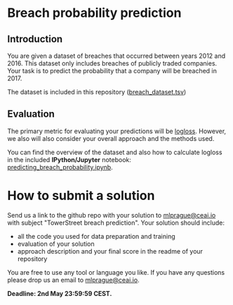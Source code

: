 # Breach probability prediction

## Introduction

You are given a dataset of breaches that occurred between years 2012 and 2016.
This dataset only includes breaches of publicly traded companies.
Your task is to predict the probability that a company will be breached in 2017.

The dataset is included in this repository ([breach_dataset.tsv](breach_dataset.tsv))

## Evaluation

The primary metric for evaluating your predictions will be [logloss](https://www.kaggle.com/wiki/LogLoss).
However, we also will also consider your overall approach and the methods used.

You can find the overview of the dataset and also how to calculate logloss in the included **IPython/Jupyter** notebook:
[predicting_breach_probability.ipynb](predicting_breach_probability.ipynb).

# How to submit a solution

Send us a link to the github repo with your solution to mlprague@ceai.io with subject "TowerStreet breach prediction".
Your solution should include:
* all the code you used for data preparation and training
* evaluation of your solution
* approach description and your final score in the readme of your repository

You are free to use any tool or language you like. 
If you have any questions please drop us an email to mlprague@ceai.io. 

**Deadline: 2nd May 23:59:59 CEST.**
